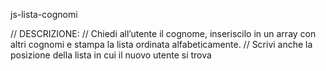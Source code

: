 js-lista-cognomi

// DESCRIZIONE:
// Chiedi all’utente il cognome, inseriscilo in un array con altri cognomi e stampa la lista ordinata alfabeticamente.
// Scrivi anche la posizione della lista in cui il nuovo utente si trova